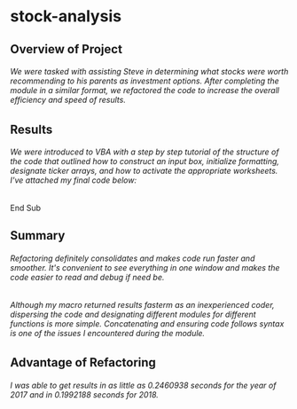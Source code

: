 # stock-analysis
## Overview of Project
###### We were tasked with assisting Steve in determining what stocks were worth recommending to his parents as investment options. After completing the module in a similar format, we refactored the code to increase the overall efficiency and speed of results.
## Results
###### We were introduced to VBA with a step by step tutorial of the structure of the code that outlined how to construct an input box, initialize formatting, designate ticker arrays, and how to activate the appropriate worksheets. I've attached my final code below:


End Sub
## Summary
###### Refactoring definitely consolidates and makes code run faster and smoother. It's convenient to see everything in one window and makes the code easier to read and debug if need be.
###### Although my macro returned results fasterm as an inexperienced coder, dispersing the code and designating different modules for different functions is more simple. Concatenating and ensuring code follows syntax is one of the issues I encountered during the module.
## Advantage of Refactoring
###### I was able to get results in as little as 0.2460938 seconds for the year of 2017 and in 0.1992188 seconds for 2018. 
